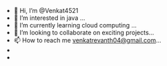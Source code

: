 - 👋 Hi, I’m @Venkat4521
- 👀 I’m interested in java  ...
- 🌱 I’m currently learning cloud computing ...
- 💞️ I’m looking to collaborate on exciting projects...
- 📫 How to reach me venkatrevanth04@gmail.com...
- 
- 

<!---
Venkat4521/Venkat4521 is a ✨ special ✨ repository because its `README.md` (this file) appears on your GitHub profile.
You can click the Preview link to take a look at your changes.
--->
